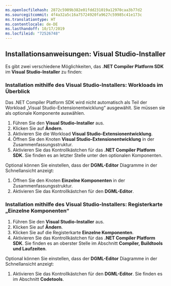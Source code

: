 ```yaml
---
ms.openlocfilehash: 2872c5909b382e01fdd231019a12970caa3b77d2
ms.sourcegitcommit: 4f4a32a5c16a75724920fa9627c59985c41e173c
ms.translationtype: HT
ms.contentlocale: de-DE
ms.lasthandoff: 10/17/2019
ms.locfileid: "72526748"
---
```

## <a name="installation-instructions---visual-studio-installer"></a>Installationsanweisungen: Visual Studio-Installer

Es gibt zwei verschiedene Möglichkeiten, das **.NET Compiler Platform SDK** im **Visual Studio-Installer** zu finden:

### <a name="install-using-the-visual-studio-installer---workloads-view"></a>Installation mithilfe des Visual Studio-Installers: Workloads im Überblick

Das .NET Compiler Platform SDK wird nicht automatisch als Teil der Workload „Visual Studio-Extensionentwicklung“ ausgewählt. Sie müssen sie als optionale Komponente auswählen.

1. Führen Sie den **Visual Studio-Installer** aus.
1. Klicken Sie auf **Ändern**.
1. Aktivieren Sie die Workload **Visual Studio-Extensionentwicklung**.
1. Öffnen Sie den Knoten **Visual Studio-Extensionentwicklung** in der Zusammenfassungsstruktur.
1. Aktivieren Sie das Kontrollkästchen für das **.NET Compiler Platform SDK**. Sie finden es an letzter Stelle unter den optionalen Komponenten.

Optional können Sie einstellen, dass der **DGML-Editor** Diagramme in der Schnellansicht anzeigt:

1. Öffnen Sie den Knoten **Einzelne Komponenten** in der Zusammenfassungsstruktur.
1. Aktivieren Sie das Kontrollkästchen für den **DGML-Editor**.

### <a name="install-using-the-visual-studio-installer---individual-components-tab"></a>Installation mithilfe des Visual Studio-Installers: Registerkarte „Einzelne Komponenten“

1. Führen Sie den **Visual Studio-Installer** aus.
1. Klicken Sie auf **Ändern**.
1. Klicken Sie auf die Registerkarte **Einzelne Komponenten**.
1. Aktivieren Sie das Kontrollkästchen für das **.NET Compiler Platform SDK**. Sie finden es an oberster Stelle im Abschnitt **Compiler, Buildtools und Laufzeiten**.

Optional können Sie einstellen, dass der **DGML-Editor** Diagramme in der Schnellansicht anzeigt:

1. Aktivieren Sie das Kontrollkästchen für den **DGML-Editor**. Sie finden es im Abschnitt **Codetools**.
